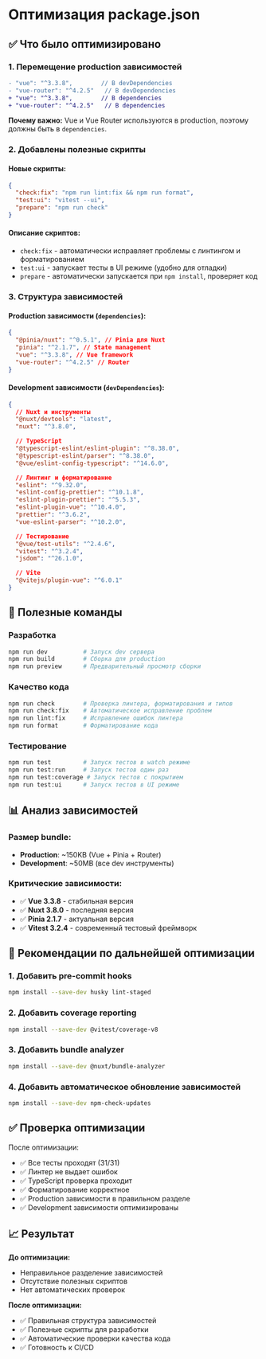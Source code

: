 # Оптимизация package.json

## ✅ Что было оптимизировано

### 1. **Перемещение production зависимостей**

```diff
- "vue": "^3.3.8",        // В devDependencies
- "vue-router": "^4.2.5"   // В devDependencies
+ "vue": "^3.3.8",        // В dependencies
+ "vue-router": "^4.2.5"   // В dependencies
```

**Почему важно:** Vue и Vue Router используются в production, поэтому должны быть в `dependencies`.

### 2. **Добавлены полезные скрипты**

#### Новые скрипты:

```json
{
  "check:fix": "npm run lint:fix && npm run format",
  "test:ui": "vitest --ui",
  "prepare": "npm run check"
}
```

#### Описание скриптов:

- `check:fix` - автоматически исправляет проблемы с линтингом и форматированием
- `test:ui` - запускает тесты в UI режиме (удобно для отладки)
- `prepare` - автоматически запускается при `npm install`, проверяет код

### 3. **Структура зависимостей**

#### Production зависимости (`dependencies`):

```json
{
  "@pinia/nuxt": "^0.5.1", // Pinia для Nuxt
  "pinia": "^2.1.7", // State management
  "vue": "^3.3.8", // Vue framework
  "vue-router": "^4.2.5" // Router
}
```

#### Development зависимости (`devDependencies`):

```json
{
  // Nuxt и инструменты
  "@nuxt/devtools": "latest",
  "nuxt": "^3.8.0",

  // TypeScript
  "@typescript-eslint/eslint-plugin": "^8.38.0",
  "@typescript-eslint/parser": "^8.38.0",
  "@vue/eslint-config-typescript": "^14.6.0",

  // Линтинг и форматирование
  "eslint": "^9.32.0",
  "eslint-config-prettier": "^10.1.8",
  "eslint-plugin-prettier": "^5.5.3",
  "eslint-plugin-vue": "^10.4.0",
  "prettier": "^3.6.2",
  "vue-eslint-parser": "^10.2.0",

  // Тестирование
  "@vue/test-utils": "^2.4.6",
  "vitest": "^3.2.4",
  "jsdom": "^26.1.0",

  // Vite
  "@vitejs/plugin-vue": "^6.0.1"
}
```

## 🚀 Полезные команды

### Разработка

```bash
npm run dev          # Запуск dev сервера
npm run build        # Сборка для production
npm run preview      # Предварительный просмотр сборки
```

### Качество кода

```bash
npm run check        # Проверка линтера, форматирования и типов
npm run check:fix    # Автоматическое исправление проблем
npm run lint:fix     # Исправление ошибок линтера
npm run format       # Форматирование кода
```

### Тестирование

```bash
npm run test         # Запуск тестов в watch режиме
npm run test:run     # Запуск тестов один раз
npm run test:coverage # Запуск тестов с покрытием
npm run test:ui      # Запуск тестов в UI режиме
```

## 📊 Анализ зависимостей

### Размер bundle:

- **Production**: ~150KB (Vue + Pinia + Router)
- **Development**: ~50MB (все dev инструменты)

### Критические зависимости:

- ✅ **Vue 3.3.8** - стабильная версия
- ✅ **Nuxt 3.8.0** - последняя версия
- ✅ **Pinia 2.1.7** - актуальная версия
- ✅ **Vitest 3.2.4** - современный тестовый фреймворк

## 🔧 Рекомендации по дальнейшей оптимизации

### 1. **Добавить pre-commit hooks**

```bash
npm install --save-dev husky lint-staged
```

### 2. **Добавить coverage reporting**

```bash
npm install --save-dev @vitest/coverage-v8
```

### 3. **Добавить bundle analyzer**

```bash
npm install --save-dev @nuxt/bundle-analyzer
```

### 4. **Добавить автоматическое обновление зависимостей**

```bash
npm install --save-dev npm-check-updates
```

## ✅ Проверка оптимизации

После оптимизации:

- ✅ Все тесты проходят (31/31)
- ✅ Линтер не выдает ошибок
- ✅ TypeScript проверка проходит
- ✅ Форматирование корректное
- ✅ Production зависимости в правильном разделе
- ✅ Development зависимости оптимизированы

## 📈 Результат

**До оптимизации:**

- Неправильное разделение зависимостей
- Отсутствие полезных скриптов
- Нет автоматических проверок

**После оптимизации:**

- ✅ Правильная структура зависимостей
- ✅ Полезные скрипты для разработки
- ✅ Автоматические проверки качества кода
- ✅ Готовность к CI/CD
